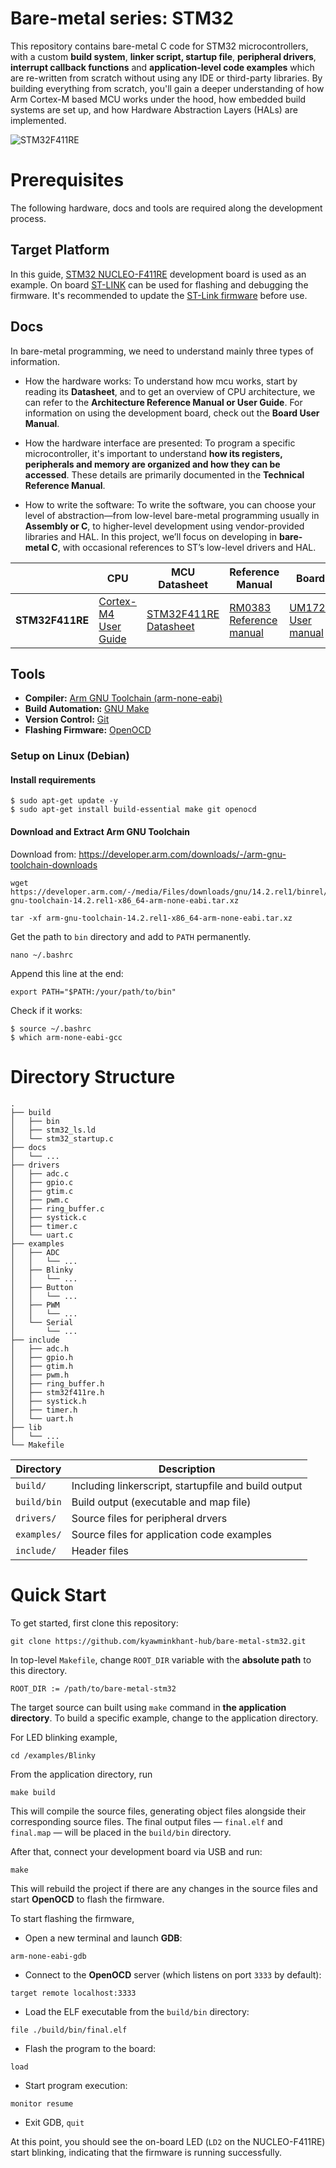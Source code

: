 # Bare-metal series: STM32

This repository contains bare-metal C code for STM32 microcontrollers, with a custom **build system**, **linker script, startup file**, **peripheral drivers**, **interrupt callback functions** and **application-level code examples** which are re-written from scratch without using any IDE or third-party libraries. By building everything from scratch, you'll gain a deeper understanding of how Arm Cortex-M based MCU works under the hood,  how embedded build systems are set up, and how Hardware Abstraction Layers (HALs) are implemented.

![STM32F411RE](./docs/images/STM32F411RE.jpg)

# Prerequisites 

The following hardware, docs and tools are required along the development process.

## Target Platform

In this guide, [STM32 NUCLEO-F411RE](https://www.st.com/en/microcontrollers-microprocessors/stm32f411re.html) development board is used as an example. On board [ST-LINK](https://www.st.com/en/development-tools/st-link-v2.html) can be used for flashing and debugging the firmware. It's recommended to update the [ST-Link firmware](https://www.st.com/en/development-tools/stsw-link007.html) before use.

## Docs

In bare-metal programming, we need to understand mainly three types of information.

* How the hardware works: To understand how mcu works, start by reading its **Datasheet**, and to get an overview of CPU architecture, we can refer to the **Architecture Reference Manual or User Guide**. For information on using the development board, check out the **Board User Manual**.

* How the hardware interface are presented: To program a specific microcontroller, it's important to understand **how its registers, peripherals and memory are organized and how they can be accessed**. These details are primarily documented in the **Technical Reference Manual**.

* How to write the software: To write the software, you can choose your level of abstraction—from low-level bare-metal programming usually in **Assembly or C**, to higher-level development using vendor-provided libraries and HAL. In this project, we’ll focus on developing in **bare-metal C**, with occasional references to ST’s low-level drivers and HAL.

|                 | CPU                                                                                 | MCU Datasheet                                                                     | Reference Manual                                                                                                                                   | Board                                                                                                                       | HAL                                                                                                                                                           |
| --------------- | ----------------------------------------------------------------------------------- | --------------------------------------------------------------------------------- | -------------------------------------------------------------------------------------------------------------------------------------------------- | --------------------------------------------------------------------------------------------------------------------------- | ------------------------------------------------------------------------------------------------------------------------------------------------------------- |
| **STM32F411RE** | [Cortex-M4 User Guide](https://developer.arm.com/documentation/dui0553/latest/)<br> | [STM32F411RE Datasheet](https://www.st.com/resource/en/datasheet/stm32f411re.pdf) | [RM0383 Reference manual](https://www.st.com/resource/en/reference_manual/rm0383-stm32f411xce-advanced-armbased-32bit-mcus-stmicroelectronics.pdf) | [UM1724 User manual](https://www.st.com/resource/en/user_manual/um1724-stm32-nucleo64-boards-mb1136-stmicroelectronics.pdf) | [STM32F4 HAL and low-layer drivers](https://www.st.com/resource/en/user_manual/um1725-description-of-stm32f4-hal-and-lowlayer-drivers-stmicroelectronics.pdf) |
## Tools

* **Compiler:** [Arm GNU Toolchain (arm-none-eabi)](https://developer.arm.com/downloads/-/arm-gnu-toolchain-downloads)
* **Build Automation:** [GNU Make](https://www.gnu.org/software/make/)
* **Version Control:** [Git](https://git-scm.com/)
* **Flashing Firmware:** [OpenOCD](https://openocd.org/)

### Setup on Linux (Debian)

#### Install requirements

```
$ sudo apt-get update -y
$ sudo apt-get install build-essential make git openocd 
```

#### Download and Extract Arm GNU Toolchain

Download from: https://developer.arm.com/downloads/-/arm-gnu-toolchain-downloads

```
wget https://developer.arm.com/-/media/Files/downloads/gnu/14.2.rel1/binrel/arm-gnu-toolchain-14.2.rel1-x86_64-arm-none-eabi.tar.xz
```

```
tar -xf arm-gnu-toolchain-14.2.rel1-x86_64-arm-none-eabi.tar.xz
```

Get the path to `bin` directory and add to `PATH` permanently.
```
nano ~/.bashrc
```

Append this line at the end:
```
export PATH="$PATH:/your/path/to/bin"
```

Check if it works:
```
$ source ~/.bashrc
$ which arm-none-eabi-gcc
```

# Directory Structure

```
.
├── build
│   ├── bin
│   ├── stm32_ls.ld
│   └── stm32_startup.c
├── docs
│   └── ...
├── drivers
│   ├── adc.c
│   ├── gpio.c
│   ├── gtim.c
│   ├── pwm.c
│   ├── ring_buffer.c
│   ├── systick.c
│   ├── timer.c
│   └── uart.c
├── examples
│   ├── ADC
│   │   └── ...
│   ├── Blinky
│   │   └── ...
│   ├── Button
│   │   └── ...
│   ├── PWM
│   │   └── ...
│   └── Serial
│       └── ...
├── include
│   ├── adc.h
│   ├── gpio.h
│   ├── gtim.h
│   ├── pwm.h
│   ├── ring_buffer.h
│   ├── stm32f411re.h
│   ├── systick.h
│   ├── timer.h
│   └── uart.h
├── lib
│   └── ...
└── Makefile

```

| Directory   | Description                                          |
| ----------- | ---------------------------------------------------- |
| `build/`    | Including linkerscript, startupfile and build output |
| `build/bin` | Build output (executable and map file)               |
| `drivers/`  | Source files for peripheral drvers                   |
| `examples/` | Source files for application code examples           |
| `include/`  | Header files                                         |

# Quick Start

To get started, first clone this repository:
```
git clone https://github.com/kyawminkhant-hub/bare-metal-stm32.git
```

In top-level `Makefile`, change `ROOT_DIR` variable with the **absolute path** to this directory.
```
ROOT_DIR := /path/to/bare-metal-stm32
```

The target source can built using `make` command in **the application directory**. To build a specific example, change to the application directory. 

For LED blinking example,
```
cd /examples/Blinky
```

From the application directory, run
```
make build
```

This will compile the source files, generating object files alongside their corresponding source files. The final output files — `final.elf` and `final.map` — will be placed in the `build/bin` directory.

After that, connect your development board via USB and run:
```
make
```

This will rebuild the project if there are any changes in the source files and start **OpenOCD** to flash the firmware.

To start flashing the firmware,
* Open a new terminal and launch **GDB**:
```
arm-none-eabi-gdb
```

* Connect to the **OpenOCD** server (which listens on port `3333` by default):
```
target remote localhost:3333
```

* Load the ELF executable from the `build/bin` directory:
```
file ./build/bin/final.elf
```

* Flash the program to the board:
```
load
```

* Start program execution:
```
monitor resume
```

* Exit GDB, `quit`

At this point, you should see the on-board LED (`LD2` on the NUCLEO-F411RE) start blinking, indicating that the firmware is running successfully.
